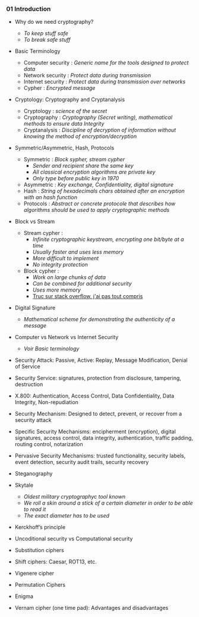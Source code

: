 ### 01 Introduction

* Why do we need cryptography?
  * *To keep stuff safe*
  * *To break safe stuff*


* Basic Terminology
  * Computer security : *Generic name for the tools designed to protect data*
  * Network security : *Protect data during transmission*
  * Internet security : *Protect data during transmission over networks*
  * Cypher : *Encrypted message*


* Cryptology: Cryptography and Cryptanalysis
    * Cryptology : *science of the secret*
    * Cryptography :   *Cryptography (Secret writing),
      mathematical methods to ensure data Integrity*
    * Cryptanalysis : *Discipline of decryption of information without
    knowing the method of encryption/decryption*


* Symmetric/Asymmetric, Hash, Protocols
  * Symmetric : *Block sypher, stream cypher*
    * *Sender and recipient share the same key*
    * *All classical encryption algorithms are private key*
    * *Only type before public key in 1970*
  * Asymmetric : *Key exchange, Confidentiality, digital signature*
  * Hash : *String of hexadecimals chars obtained after an encryption with an hash function*
  * Protocols : *Abstract or concrete protocole that describes how algorithms should be used to apply cryptographic methods*

* Block vs Stream
  * Stream cypher :
    * *Infinite cryptographic keystream, encrypting one bit/byte at a time*
    * *Usually faster and uses less memory*
    * *More difficult to implement*
    * *No integrity protection*
  * Block cypher :
    * *Work on large chunks of data*
    * *Can be combined for additional security*
    * *Uses more memory*
    * [Truc sur stack overflow, j'ai pas tout compris](https://security.stackexchange.com/questions/334/advantages-and-disadvantages-of-stream-versus-block-ciphers)

* Digital Signature
  * *Mathematical scheme for demonstrating the authenticity of a message*

* Computer vs Network vs Internet Security
  * *Voir Basic terminology*

* Security Attack: Passive, Active: Replay, Message Modification, Denial of Service
* Security Service: signatures, protection from disclosure, tampering, destruction
* X.800: Authentication, Access Control, Data Confidentiality, Data Integrity, Non-repudiation
* Security Mechanism: Designed to detect, prevent, or recover from a security attack
* Specific Security Mechanisms: encipherment (encryption), digital signatures, access control, data
integrity, authentication, traffic padding, routing control, notarization
* Pervasive Security Mechanisms: trusted functionality, security labels, event detection, security
audit trails, security recovery
* Steganography
* Skytale
  * *Oldest military cryptographyc tool known*
  * *We roll a skin around a stick of a certain diameter in order to be able to read it*
  * *The exact diameter has to be used*


* Kerckhoff’s principle
* Uncoditional security vs Computational security
* Substitution ciphers
* Shift ciphers: Caesar, ROT13, etc.
* Vigenere cipher
* Permutation Ciphers
* Enigma
* Vernam cipher (one time pad): Advantages and disadvantages
